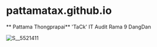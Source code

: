 # pattamatax.github.io

** Pattama Thongprapai**  'TaCk'
IT Audit
Rama 9
DangDan


![S__5521411](https://user-images.githubusercontent.com/51500023/59141693-f2735a80-89db-11e9-84cd-2c06348ddb9a.jpg)
